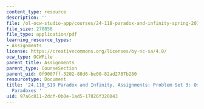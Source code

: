 ```yaml
---
content_type: resource
description: ''
file: /ol-ocw-studio-app/courses/24-118-paradox-and-infinity-spring-2019/97a6c8112dcf0b0e1ad517826f320043_MIT24_118S19_ProblemSet3.pdf
file_size: 270858
file_type: application/pdf
learning_resource_types:
- Assignments
license: https://creativecommons.org/licenses/by-nc-sa/4.0/
ocw_type: OCWFile
parent_title: Assignments
parent_type: CourseSection
parent_uid: 0f9007ff-3202-88d6-be00-82ad2787b280
resourcetype: Document
title: '24.118_S19 Paradox and Infinity, Assignments: Problem Set 3: Omega-sequence
  Paradoxes '
uid: 97a6c811-2dcf-0b0e-1ad5-17826f320043
---
```

